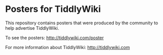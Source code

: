 # Posters for TiddlyWiki

This repository contains posters that were produced by the community to help advertise TiddlyWiki.

To see the posters: http://tiddlywiki.com/poster

For more information about TiddlyWiki: http://tiddlywiki.com
